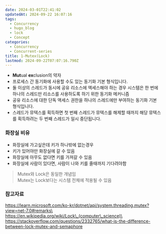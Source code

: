 ```yaml
---
date: 2024-03-01T22:41:02
updatedAt: 2024-09-22 16:07:16
tags:
  - Concurrency
  - hugo_blog
  - lock
  - Concept
categories:
  - Concurrency
  - Concurrent-series
title: 1-Mutex(Lock)
lastmod: 2024-09-22T07:07:16.790Z
---
```

* **Mut**ual **ex**clusion의 약자
* 프로세스 간 동기화에 사용할 수도 있는 동기화 기본 형식입니다.
* 둘 이상의 스레드가 동시에 공유 리소스에 액세스해야 하는 경우 시스템은 한 번에 하나의 스레드만 리소스를 사용하도록 하기 위한 동기화 메커니즘
* 공유 리소스에 대한 단독 액세스 권한을 하나의 스레드에만 부여하는 동기화 기본 형식입니다.
* 스레드가 뮤텍스를 획득하면 첫 번째 스레드가 뮤텍스를 해제할 때까지 해당 뮤텍스를 획득하려는 두 번째 스레드가 일시 중단됩니다.

### 화장실 비유

* 화장실에 가고싶은데 키가 하나밖에 없는경우
* 키가 있어야만 화장실에 갈 수 있음
* 화장실에 아무도 없다면 키를 가져갈 수 있음
* 화장실에 사람이 있다면, 사람이 나와 키를 줄때까지 기다려야함

> Mutex와 Lock은 동일한 개념임\
> Mutex는 Lock보다는 시스템 전체에 적용될 수 있음

### 참고자료

https://learn.microsoft.com/ko-kr/dotnet/api/system.threading.mutex?view=net-7.0#remarks\
https://en.wikipedia.org/wiki/Lock\_(computer\_science)\
https://stackoverflow.com/questions/2332765/what-is-the-difference-between-lock-mutex-and-semaphore

